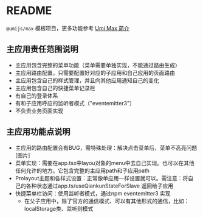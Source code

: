 # README

`@umijs/max` 模板项目，更多功能参考 [Umi Max 简介](https://umijs.org/docs/max/introduce)

## 主应用责任范围说明
- 主应用包含完整的菜单功能（菜单需要单独实现，不能通过路由生成）
- 主应用路由配置，只需要配置好对应的子应用和自己应用的页面路由
- 主应用包含自己的样式管理，并且向其他应用通知自己的变化
- 主应用包含自己的快捷菜单记录栏
- 有自己的登录体系
- 有和子应用呼应的监听者模式（"eventemitter3"）
- 不负责业务页面实现
## 主应用功能点说明
- 主应用的路由配置会有BUG，需特殊处理：解决点击菜单后，菜单不高亮问题
[图片]
- 菜单实现：需要在app.tsx中layou对象的menu中去自己实现。也可以在其他任何允许的地方。它包含完整的主应用path和子应用path
- Prolayout主题和各样式设置：正常像单应用一样设置就可以。需注意：将自己的各种状态通过app.ts/useQiankunStateForSlave 返回给子应用
- 快捷菜单栏访问：使用监听者模式，通过npm eventemitter3 实现
  - 在父子应用中，除了官方的通信模式、可以有其他形式的通信，比如：localStorage类、监听则模式
